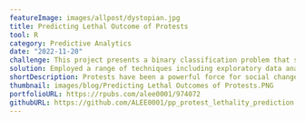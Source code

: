 ```yaml
---
featureImage: images/allpost/dystopian.jpg
title: Predicting Lethal Outcome of Protests
tool: R
category: Predictive Analytics
date: "2022-11-20"
challenge: This project presents a binary classification problem that seeks to identify and prevent tragic outcomes in mass mobilization protests.
solution: Employed a range of techniques including exploratory data analysis, correlation analysis, and classification machine learning models. These efforts yielded an ROC AUC score of 86%, demonstrating the effectiveness of the approach.
shortDescription: Protests have been a powerful force for social change throughout history, but unfortunately, they can sometimes lead to tragic outcomes. This project aimed to predict how governments would respond to mass mobilization protests that resulted in shootings or fatalities, with the goal of reducing the risk of human casualties.
thumbnail: images/blog/Predicting Lethal Outcomes of Protests.PNG
portfolioURL: https://rpubs.com/alee0001/974072
githubURL: https://github.com/ALEE0001/pp_protest_lethality_prediction
---
```

